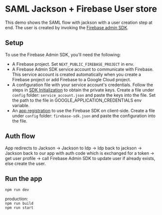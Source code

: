 # SAML Jackson + Firebase User store

This demo shows the SAML flow with jackson with a user creation step at end. The user is created by invoking the [Firebase admin SDK](https://firebase.google.com/docs/auth/admin/manage-users#create_a_user).

## Setup

To use the Firebase Admin SDK, you'll need the following:

- A Firebase project. Set `NEXT_PUBLIC_FIREBASE_PROJECT` in env.
- A Firebase Admin SDK service account to communicate with Firebase. This service account is created automatically when you create a Firebase project or add Firebase to a Google Cloud project.
- A configuration file with your service account's credentials. Follow the steps in [SDK Initialization](https://firebase.google.com/docs/admin/setup#initialize-sdk) to obtain the private keys. Create a file under `config` folder: `service_account.json` and paste the keys into the file. Set the path to the file in GOOGLE_APPLICATION_CREDENTIALS env variable.
- An [app registration](https://firebase.google.com/docs/web/setup#register-app) to use the Firebase SDK on client-side. Create a file under `config` folder: `firebase-sdk.json` and paste the configuration into the file.

## Auth flow

App redirects to Jackson -> Jackson to Idp -> Idp back to jackson -> Jackson back to our app with auth code which is exchanged for a token -> get user profile -> call Firebase Admin SDK to update user if already exists, else create the user.

## Run the app

`npm run dev`

production:  
`npm run build`  
`npm run start`
